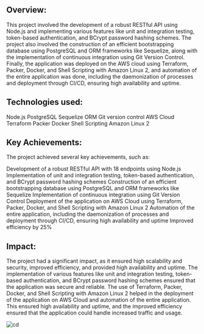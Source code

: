
## Overview:
This project involved the development of a robust RESTful API using Node.js and implementing various features like unit and integration testing, token-based authentication, and BCrypt password hashing schemes. The project also involved the construction of an efficient bootstrapping database using PostgreSQL and ORM frameworks like Sequelize, along with the implementation of continuous integration using Git Version Control. Finally, the application was deployed on the AWS cloud using Terraform, Packer, Docker, and Shell Scripting with Amazon Linux 2, and automation of the entire application was done, including the daemonization of processes and deployment through CI/CD, ensuring high availability and uptime.

## Technologies used:

Node.js
PostgreSQL
Sequelize ORM
Git version control
AWS Cloud
Terraform
Packer
Docker
Shell Scripting
Amazon Linux 2

## Key Achievements:

The project achieved several key achievements, such as:

Development of a robust RESTful API with 18 endpoints using Node.js
Implementation of unit and integration testing, token-based authentication, and BCrypt password hashing schemes
Construction of an efficient bootstrapping database using PostgreSQL and ORM frameworks like Sequelize
Implementation of continuous integration using Git Version Control
Deployment of the application on AWS Cloud using Terraform, Packer, Docker, and Shell Scripting with Amazon Linux 2
Automation of the entire application, including the daemonization of processes and deployment through CI/CD, ensuring high availability and uptime
Improved efficiency by 25%

## Impact:

The project had a significant impact, as it ensured high scalability and security, improved efficiency, and provided high availability and uptime. The implementation of various features like unit and integration testing, token-based authentication, and BCrypt password hashing schemes ensured that the application was secure and reliable. The use of Terraform, Packer, Docker, and Shell Scripting with Amazon Linux 2 helped in the deployment of the application on AWS Cloud and automation of the entire application. This ensured high availability and uptime, and the improved efficiency ensured that the application could handle increased traffic and usage.


![cd](https://github.com/Sumanayana-Konda/User-Management-System/assets/114708712/2fc16f6e-5514-4d22-a684-f5b9ad1e9a3b)




